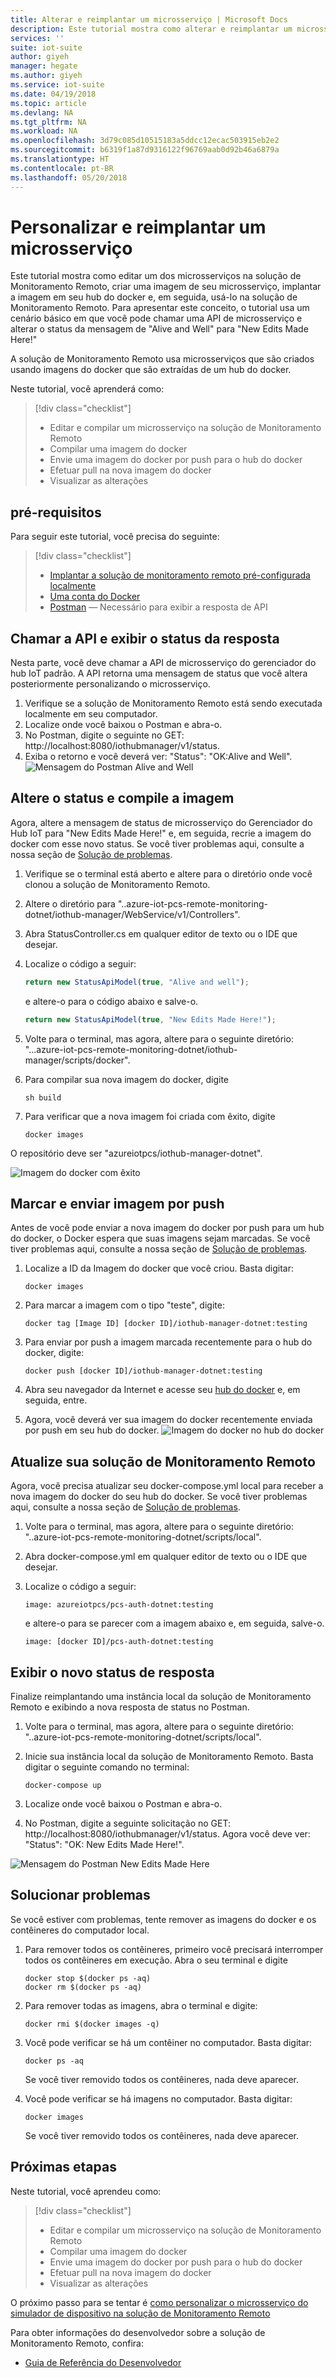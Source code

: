 ```yaml
---
title: Alterar e reimplantar um microsserviço | Microsoft Docs
description: Este tutorial mostra como alterar e reimplantar um microsserviço no Monitoramento Remoto
services: ''
suite: iot-suite
author: giyeh
manager: hegate
ms.author: giyeh
ms.service: iot-suite
ms.date: 04/19/2018
ms.topic: article
ms.devlang: NA
ms.tgt_pltfrm: NA
ms.workload: NA
ms.openlocfilehash: 3d79c085d10515183a5ddcc12ecac503915eb2e2
ms.sourcegitcommit: b6319f1a87d9316122f96769aab0d92b46a6879a
ms.translationtype: HT
ms.contentlocale: pt-BR
ms.lasthandoff: 05/20/2018
---
```

# <a name="customize-and-redeploy-a-microservice"></a>Personalizar e reimplantar um microsserviço

Este tutorial mostra como editar um dos microsserviços na solução de Monitoramento Remoto, criar uma imagem de seu microsserviço, implantar a imagem em seu hub do docker e, em seguida, usá-lo na solução de Monitoramento Remoto. Para apresentar este conceito, o tutorial usa um cenário básico em que você pode chamar uma API de microsserviço e alterar o status da mensagem de "Alive and Well" para "New Edits Made Here!"

A solução de Monitoramento Remoto usa microsserviços que são criados usando imagens do docker que são extraídas de um hub do docker. 

Neste tutorial, você aprenderá como:

>[!div class="checklist"]
> * Editar e compilar um microsserviço na solução de Monitoramento Remoto
> * Compilar uma imagem do docker
> * Envie uma imagem do docker por push para o hub do docker
> * Efetuar pull na nova imagem do docker
> * Visualizar as alterações 

## <a name="prerequisites"></a>pré-requisitos

Para seguir este tutorial, você precisa do seguinte:

>[!div class="checklist"]
> * [Implantar a solução de monitoramento remoto pré-configurada localmente](iot-accelerators-remote-monitoring-deploy-local.md)
> * [Uma conta do Docker](https://hub.docker.com/)
> * [Postman](https://www.getpostman.com/) — Necessário para exibir a resposta de API

## <a name="call-the-api-and-view-response-status"></a>Chamar a API e exibir o status da resposta

Nesta parte, você deve chamar a API de microsserviço do gerenciador do hub IoT padrão. A API retorna uma mensagem de status que você altera posteriormente personalizando o microsserviço.

1. Verifique se a solução de Monitoramento Remoto está sendo executada localmente em seu computador.
2. Localize onde você baixou o Postman e abra-o.
3. No Postman, digite o seguinte no GET: http://localhost:8080/iothubmanager/v1/status.
4. Exiba o retorno e você deverá ver: "Status": "OK:Alive and Well".
![Mensagem do Postman Alive and Well](./media/iot-accelerators-microservices-example/postman-alive-well.png)

## <a name="change-the-status-and-build-the-image"></a>Altere o status e compile a imagem

Agora, altere a mensagem de status de microsserviço do Gerenciador do Hub IoT para "New Edits Made Here!" e, em seguida, recrie a imagem do docker com esse novo status. Se você tiver problemas aqui, consulte a nossa seção de [Solução de problemas](#Troubleshoot).

1. Verifique se o terminal está aberto e altere para o diretório onde você clonou a solução de Monitoramento Remoto. 
2. Altere o diretório para "..azure-iot-pcs-remote-monitoring-dotnet/iothub-manager/WebService/v1/Controllers".
3. Abra StatusController.cs em qualquer editor de texto ou o IDE que desejar. 
4. Localize o código a seguir:

    ```javascript
    return new StatusApiModel(true, "Alive and well");
    ```

    e altere-o para o código abaixo e salve-o.

    ```javascript
    return new StatusApiModel(true, "New Edits Made Here!");
    ```

5. Volte para o terminal, mas agora, altere para o seguinte diretório: "...azure-iot-pcs-remote-monitoring-dotnet/iothub-manager/scripts/docker".
6. Para compilar sua nova imagem do docker, digite

    ```cmd/sh
    sh build
    ```

7. Para verificar que a nova imagem foi criada com êxito, digite

    ```cmd/sh
    docker images 
    ```

O repositório deve ser "azureiotpcs/iothub-manager-dotnet".

![Imagem do docker com êxito](./media/iot-accelerators-microservices-example/successful-docker-image.png)

## <a name="tag-and-push-the-image"></a>Marcar e enviar imagem por push
Antes de você pode enviar a nova imagem do docker por push para um hub do docker, o Docker espera que suas imagens sejam marcadas. Se você tiver problemas aqui, consulte a nossa seção de [Solução de problemas](#Troubleshoot).

1. Localize a ID da Imagem do docker que você criou. Basta digitar:

    ```cmd/sh
    docker images
    ```

2. Para marcar a imagem com o tipo "teste", digite:

    ```cmd/sh
    docker tag [Image ID] [docker ID]/iothub-manager-dotnet:testing 
    ```

3. Para enviar por push a imagem marcada recentemente para o hub do docker, digite:

    ```cmd/sh
    docker push [docker ID]/iothub-manager-dotnet:testing
    ```

4. Abra seu navegador da Internet e acesse seu [hub do docker](https://hub.docker.com/) e, em seguida, entre.
5. Agora, você deverá ver sua imagem do docker recentemente enviada por push em seu hub do docker.
![Imagem do docker no hub do docker](./media/iot-accelerators-microservices-example/docker-image-in-docker-hub.png)

## <a name="update-your-remote-monitoring-solution"></a>Atualize sua solução de Monitoramento Remoto
Agora, você precisa atualizar seu docker-compose.yml local para receber a nova imagem do docker do seu hub do docker. Se você tiver problemas aqui, consulte a nossa seção de [Solução de problemas](#Troubleshoot).

1. Volte para o terminal, mas agora, altere para o seguinte diretório: "..azure-iot-pcs-remote-monitoring-dotnet/scripts/local".
2. Abra docker-compose.yml em qualquer editor de texto ou o IDE que desejar.
3. Localize o código a seguir:

    ```docker
    image: azureiotpcs/pcs-auth-dotnet:testing
    ```

    e altere-o para se parecer com a imagem abaixo e, em seguida, salve-o.

    ```cmd/sh
    image: [docker ID]/pcs-auth-dotnet:testing
    ```

## <a name="view-the-new-response-status"></a>Exibir o novo status de resposta
Finalize reimplantando uma instância local da solução de Monitoramento Remoto e exibindo a nova resposta de status no Postman.

1. Volte para o terminal, mas agora, altere para o seguinte diretório: "..azure-iot-pcs-remote-monitoring-dotnet/scripts/local".
2. Inicie sua instância local da solução de Monitoramento Remoto. Basta digitar o seguinte comando no terminal:

    ```cmd/sh
    docker-compose up
    ```

3. Localize onde você baixou o Postman e abra-o.
4. No Postman, digite a seguinte solicitação no GET: http://localhost:8080/iothubmanager/v1/status. Agora você deve ver: "Status": "OK: New Edits Made Here!".

![Mensagem do Postman New Edits Made Here](./media/iot-accelerators-microservices-example/new-postman-message.png)

## <a name="Troubleshoot"></a>Solucionar problemas

Se você estiver com problemas, tente remover as imagens do docker e os contêineres do computador local.

1. Para remover todos os contêineres, primeiro você precisará interromper todos os contêineres em execução. Abra o seu terminal e digite

    ```cmd/sh
    docker stop $(docker ps -aq)
    docker rm $(docker ps -aq)
    ```
    
2. Para remover todas as imagens, abra o terminal e digite: 

    ```cmd/sh
    docker rmi $(docker images -q)
    ```

3. Você pode verificar se há um contêiner no computador. Basta digitar:

    ```cmd/sh
    docker ps -aq 
    ```

    Se você tiver removido todos os contêineres, nada deve aparecer.

4. Você pode verificar se há imagens no computador. Basta digitar:

    ```cmd/sh
    docker images
    ```

    Se você tiver removido todos os contêineres, nada deve aparecer.

## <a name="next-steps"></a>Próximas etapas

Neste tutorial, você aprendeu como:

<!-- Repeat task list from intro -->
>[!div class="checklist"]
> * Editar e compilar um microsserviço na solução de Monitoramento Remoto
> * Compilar uma imagem do docker
> * Envie uma imagem do docker por push para o hub do docker
> * Efetuar pull na nova imagem do docker
> * Visualizar as alterações 

O próximo passo para se tentar é [como personalizar o microsserviço do simulador de dispositivo na solução de Monitoramento Remoto](iot-accelerators-remote-monitoring-test.md)

Para obter informações do desenvolvedor sobre a solução de Monitoramento Remoto, confira:

* [Guia de Referência do Desenvolvedor](https://github.com/Azure/azure-iot-pcs-remote-monitoring-dotnet/wiki/Developer-Reference-Guide)
<!-- Next tutorials in the sequence -->

